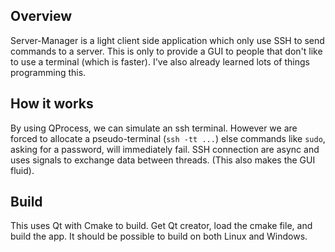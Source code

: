 ## Overview
Server-Manager is a light client side application which only use SSH to send commands to a server.
This is only to provide a GUI to people that don't like to use a terminal (which is faster).
I've also already learned lots of things programming this.

## How it works
By using QProcess, we can simulate an ssh terminal. However we are forced to allocate a pseudo-terminal (`ssh -tt ...`) else commands like `sudo`, asking for a password, will immediately fail.
SSH connection are async and uses signals to exchange data between threads. (This also makes the GUI fluid).

## Build
This uses Qt with Cmake to build. Get Qt creator, load the cmake file, and build the app.
It should be possible to build on both Linux and Windows.
